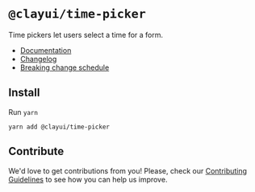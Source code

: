 # `@clayui/time-picker`

Time pickers let users select a time for a form.

-   [Documentation](https://clayui.com/docs/components/time-picker.html)
-   [Changelog](./CHANGELOG.md)
-   [Breaking change schedule](./BREAKING.md)

## Install

Run `yarn`

```shell
yarn add @clayui/time-picker
```

## Contribute

We'd love to get contributions from you! Please, check our [Contributing Guidelines](https://github.com/liferay/clay/blob/master/CONTRIBUTING.md) to see how you can help us improve.
